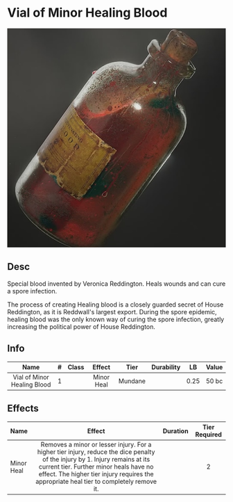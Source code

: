 # Vial of Minor Healing Blood

![Copyright](VialOfHealingBlood.png)

## Desc

Special blood invented by Veronica Reddington. Heals wounds and can cure a spore infection.

The process of creating Healing blood is a closely guarded secret of House Reddington, as it is Reddwall's largest export. During the spore epidemic, healing blood was the only known way of curing the spore infection, greatly increasing the political power of House Reddington.

## Info

|            Name            | # | Class |   Effect   |  Tier  | Durability |  LB  | Value |
| :-------------------------: | :-: | :---: | :--------: | :-----: | :--------: | :--: | :---: |
| Vial of Minor Healing Blood | 1 |      | Minor Heal | Mundane |            | 0.25 | 50 bc |

## Effects

| Name       |                                                                                                                               Effect                                                                                                                               | Duration | Tier Required |
| :--------- | :----------------------------------------------------------------------------------------------------------------------------------------------------------------------------------------------------------------------------------------------------------------: | :------: | :-----------: |
| Minor Heal | Removes a minor or lesser injury. For a higher tier injury, reduce the dice penalty of the injury by 1. Injury remains at its current tier. Further minor heals have no effect. The higher tier injury requires the appropriate heal tier to completely remove it. |          |       2       |
